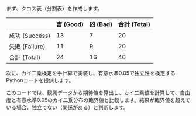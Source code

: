 まず、クロス表（分割表）を作成します。

|                  | 吉 (Good) | 凶 (Bad) | 合計 (Total) |
|------------------|----------|----------|--------------|
| 成功 (Success)  | 13       | 7        | 20           |
| 失敗 (Failure)  | 11       | 9        | 20           |
| 合計 (Total)    | 24       | 16       | 40           |

次に、カイ二乗検定を手計算で実装し、有意水準0.05で独立性を検定するPythonコードを提供します。

このコードでは、観測データから期待値を算出し、カイ二乗値を計算して、自由度と有意水準0.05のカイ二乗分布の臨界値と比較します。結果が臨界値を超えている場合、独立でない（関係がある）と判断します。